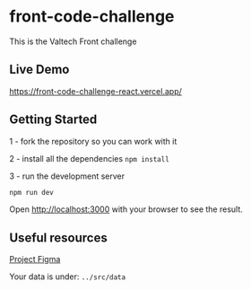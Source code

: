 # front-code-challenge

This is the Valtech Front challenge

## Live Demo
https://front-code-challenge-react.vercel.app/

## Getting Started

1 - fork the repository so you can work with it

2 - install all the dependencies `npm install`

3 - run the development server

```bash
npm run dev
```

Open [http://localhost:3000](http://localhost:3000) with your browser to see the result.

## Useful resources

[Project Figma](https://www.figma.com/design/VSzml7sK3UraIJpYwGg9eQ/Valtech-Tech-Challenge?node-id=0-1&t=IpHy7qL3ajJmN2W3-1)

Your data is under: `../src/data`
